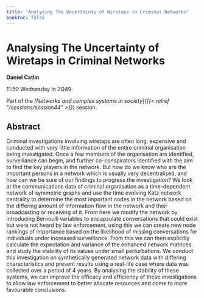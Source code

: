 ```yaml
---
title: "Analysing The Uncertainty of Wiretaps in Criminal Networks"
bookToc: false
---
```


# Analysing The Uncertainty of Wiretaps in Criminal Networks

**Daniel Catlin**

11:50 Wednesday in 2Q49.

Part of the *[Networks and complex systems in society]({{< relref "/sessions/session44" >}})* session.

## Abstract

Criminal investigations involving wiretaps are often long, expensive and conducted with very little information of the entire criminal organisation being investigated. Once a few members of the organisation are identified, surveillance can begin, and further co-conspirators identified with the aim to find the key players in the network. But how do we know who are the important persons in a network which is usually very decentralised, and how can we be sure of our findings to progress the investigation?
We look at the communications data of criminal organisation as a time-dependent network of symmetric graphs and use the time evolving Katz network centrality to determine the most important nodes in the network based on the differing amount of information flow in the network and their broadcasting or receiving of it.
From here we modify the network by introducing Bernoulli variables to encapsulate conversations that could exist but were not heard by law enforcement, using this we can create new node rankings of importance based on the likelihood of missing conversations for individuals under increased surveillance.
From this we can then explicitly calculate the expectation and variance of the enhanced network matrices and study the stability of its values under small perturbations. We conduct this investigation on synthetically generated network data with differing characteristics and present results using a real-life case where data was collected over a period of 4 years.
By analysing the stability of these systems, we can improve the efficacy and efficiency of these investigations to allow law enforcement to better allocate resources and come to more favourable conclusions.



